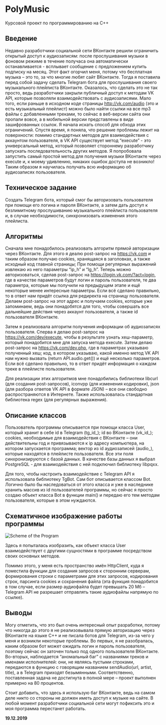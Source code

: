 # PolyMusic
Курсовой проект по программированию на C++ 
## Введение
Недавно разработчики социальной сети ВКонтакте решили ограничить открытый доступ к аудиозаписям: после прослушивания музыки в фоновом режиме в течение получаса она автоматически останавливается - всплывает сообщение с предложением купить подписку на месяц. Этот факт огорчил меня, потому что бесплатная музыка – это то, за что многие любят сайт ВКонтакте. Тогда я поставила перед собой задачу сделать Telegram бота для прослушивания своего музыкального плейлиста ВКонтакте. Оказалось, что сделать это не так просто, ведь разработчики закрыли публичный доступ к методам VK API, которые позволяли взаимодействовать с аудиозаписями. Мало того, если раньше в исходном коде страницы http://vk.com/audio (это и есть музыкальный плейлист) можно было найти ссылки на все mp3 файлы с добавленными треками, то сейчас в веб-версии сайта они пропали вовсе, а в мобильной версии представлены в виде зашифрованных ссылок. Я начала искать способ для обхода этих ограничений. Спустя время, я поняла, что решение проблемы лежит на поверхности: помимо стандартных методов для взаимодействия с аккаунтом пользователя, в VK API существует метод “execute” - это универсальный метод, который позволяет стороннему разработчику запускать последовательность других методов. Я попробовала запустить самый простой метод для получения музыки ВКонтакте через execute и, к моему удивлению, никаких ошибок доступа не возникло! Таким образом я научилась получать всю информацию об аудиозаписях пользователя.

## Техническое задание
Создать Telegram бота, который смог бы авторизовать пользователя при помощи его логина и пароля ВКонтакте, а затем дать доступ к безлимитному прослушиванию музыкального плейлиста пользователя и, в случае необходимости, синхронизовать изменения этого плейлиста.

## Алгоритмы
Сначала мне понадобилось реализовать алгоритм прямой авторизации через ВКонтакте. Для этого я деалю post-запрос на https://vk.com и таким образом получаю cookies, хранящаяся в заголовках, а также исходный код главной страницы; При помощи регулярных выражений извлекаю из него параметры “ip_h” и “lg_h”. Теперь можно авторизоваться, сделав post-запрос на https://login.vk.com/?act=login, где в качестве параметров будут логин и пароль пользователя, те два параметра, которые мы получили на предыдущем этапе и ещё некоторые менее интересные параметры. Если всё сделано правильно, то в ответ нам придёт ссылка для редиректа на страницу пользователя. Делаем post-запрос на этот адрес и получаем cookies, которые уже запоминаем, ведь они понадобятся для того, чтобы совершать все дальнейшие действия через аккаунт пользователя, а также id пользователя ВКонтакте.

Затем я реализовала алгоритм получения информации об аудиозаписях пользователя. Сперва я делаю post-запрос на https://vk.com/dev/execute, чтобы в результате узнать хеш-параметр, который понадобится мне для запуска метода execute. Затем делаю post-запрос на https://vk.com/dev.php, где в параметрах указываю полученный хеш; код, в котором указываю, какой именно метод VK API нам нужно вызвать (return API.audio.get()) и ещё несколько параметров. Если всё сделано правильно, то в ответ придёт информация о каждом треке в плейлисте пользователя.

Для реализации этих алгоритмов мне понадобились библиотеки libcurl (для создания post-запросов), iconvpp (для изменения кодировки), json (для разбора ответов VK API в формате JSON) – все они свободно распространяются в Интернете. Также использовалась стандартная библиотека regex (для регулярных выражения).

## Описание классов
Пользователь программы описывается при помощи класса User, который хранит в себе id в Telegram (tg_id_); id во ВКонтакте (vk_id_); cookies, необходимые для взаимодействия с ВКонтакте – они действительны год и привязываются к ip адресу компьютера, на котором запускается программа; вектор из id аудиозаписей (audio_), которые находятся в плейлисте пользователя. Все эти поля синхронизируются с базой данных. В качестве базы данных я выбрал PostgreSQL - для взаимодействия с ней подключил библиотеку libpqxx.

Для того, чтобы настроить взаимодействие с Telegram API я использовала библиотеку TgBot. Сам бот описывается классом Bot. Логично было бы наследоваться от этого класса и уже в наследнике хранить массив из id пользователей программы, но сейчас я просто создаю объект класса Bot в функции main() и передаю его тем методам пользователя, которые в этом нуждаются.

## Схематичное изображение работы программы

![Scheme of the Program](https://pp.userapi.com/c846420/v846420006/89766/gLoPMopkWE0.jpg)

Здесь я попыталась изобразить, как объект класса User взаимодействует с другими сущностями в программе посредством своих основных методов.

Помимо этого, у меня есть пространство имён HttpClient, куда я поместила функции для создания запросов к сторонним серверам, формирования строки с параметрами для этих запросов, кодирования строк, парсинга cookies и сохранения файла (эта функция понадобится в том случае, если размер аудиофайла будет превышать 20 Мб – Telegram API не разрешает отправлять такие аудиофайлы напрямую по ссылке).

## Выводы
Могу отметить, что это был очень интересный опыт разработки, потому что никогда до этого я не реализовывала прямую авторизацию через ВКонтакте на языке C++ и не писала ботов для Telegram, из-за чего у меня и возникли некоторые проблемы. Во первых, я не разобралась, каким образом бот может ожидать логин и пароль пользователя, поэтому сейчас он заточен только под одного пользователя ВКонтакте. Во-вторых, наблюдается “аномальный баг” с названиями треков и именами исполнителей: они, не являясь пустыми строками, передаются в функцию с говорящим названием sendAudio(url, artist, title), а в Telegram приходят безымянными. Соответственно, поставленная задача не достигнута в полной мере – проект выполнен примерно на 80 процентов.

Стоит добавить, что здесь я использую баг ВКонтакте, ведь на самом деле никто со стороны не должен иметь доступ к музыке на сайте. В любой момент разработчики социальной сети могут пофиксить это и моя программа перестанет работать.

**19.12.2019**
